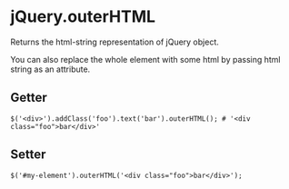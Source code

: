 jQuery.outerHTML
================
Returns the html-string representation of jQuery object.

You can also replace the whole element with some html by passing html string as an attribute.

Getter
---

`$('<div>').addClass('foo').text('bar').outerHTML(); # '<div class="foo">bar</div>'`

Setter
---
`$('#my-element').outerHTML('<div class="foo">bar</div>');`